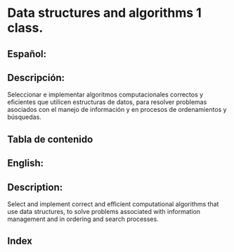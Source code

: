 # Data structures and algorithms 1 class.
## Español: 
## Descripción:
Seleccionar e implementar algoritmos computacionales correctos y eficientes que utilicen estructuras de datos, para resolver problemas asociados con el manejo de información y en procesos de ordenamientos y búsquedas.
## Tabla de contenido


## English:
## Description:
Select and implement correct and efficient computational algorithms that use data structures, to solve problems associated with information management and in ordering and search processes.
## Index

